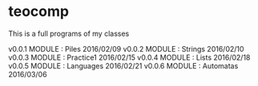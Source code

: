 # teocomp
This is a full programs of my classes

v0.0.1 MODULE : Piles			2016/02/09
v0.0.2 MODULE : Strings 		2016/02/10
v0.0.3 MODULE : Practice1 		2016/02/15
v0.0.4 MODULE : Lists	 		2016/02/18
v0.0.5 MODULE : Languages	 	2016/02/21
v0.0.6 MODULE : Automatas	 	2016/03/06